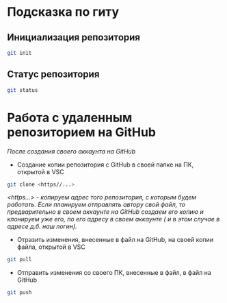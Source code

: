 # Подсказка по гиту

## Инициализация репозитория

```sh
git init
```

## Статус репозитория

```sh
git status
```
# Работа с удаленным репозиторием на GitHub
*После создания своего аккаунта на GitHub*

* Создание копии репозитория с GitHub в своей папке на ПК, открытой в VSC
```sh
git clone <https//...>
```
*<https...> - копируем адрес того репозитория, с которым будем работать. Если планируем отправлять автору свой файл, то предварительно в своем аккаунте на GitHub создаем его копию и клонируем уже его, по его адресу в своем аккаунте ( и в этом случае в адресе д.б. наш логин).*

* Отразить изменения, внесенные в файл на GitHub, на своей копии файла, открытой в VSC
```sh
git pull
```
* Отправить изменения со своего ПК, внесенные в файл, в файл на GitHub
```sh
git push
```
